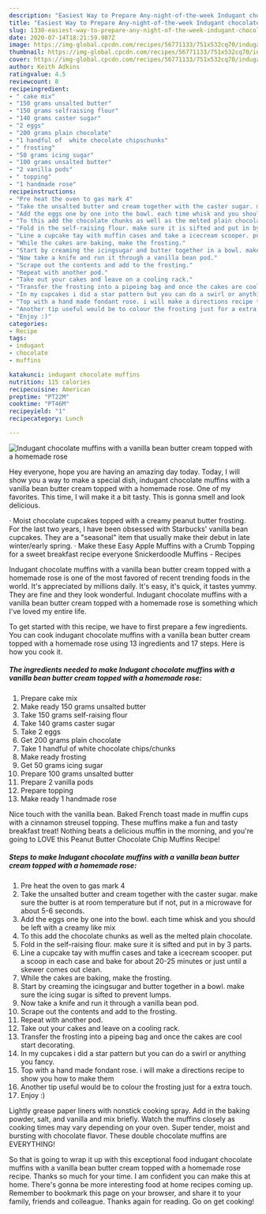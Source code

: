 ```yaml
---
description: "Easiest Way to Prepare Any-night-of-the-week Indugant chocolate muffins with a vanilla bean butter cream topped with a homemade rose"
title: "Easiest Way to Prepare Any-night-of-the-week Indugant chocolate muffins with a vanilla bean butter cream topped with a homemade rose"
slug: 1330-easiest-way-to-prepare-any-night-of-the-week-indugant-chocolate-muffins-with-a-vanilla-bean-butter-cream-topped-with-a-homemade-rose
date: 2020-07-14T18:21:59.987Z
image: https://img-global.cpcdn.com/recipes/56771133/751x532cq70/indugant-chocolate-muffins-with-a-vanilla-bean-butter-cream-topped-with-a-homemade-rose-recipe-main-photo.jpg
thumbnail: https://img-global.cpcdn.com/recipes/56771133/751x532cq70/indugant-chocolate-muffins-with-a-vanilla-bean-butter-cream-topped-with-a-homemade-rose-recipe-main-photo.jpg
cover: https://img-global.cpcdn.com/recipes/56771133/751x532cq70/indugant-chocolate-muffins-with-a-vanilla-bean-butter-cream-topped-with-a-homemade-rose-recipe-main-photo.jpg
author: Keith Adkins
ratingvalue: 4.5
reviewcount: 8
recipeingredient:
- " cake mix"
- "150 grams unsalted butter"
- "150 grams selfraising flour"
- "140 grams caster sugar"
- "2 eggs"
- "200 grams plain chocolate"
- "1 handful of  white chocolate chipschunks"
- " frosting"
- "50 grams icing sugar"
- "100 grams unsalted butter"
- "2 vanilla pods"
- " topping"
- "1 handmade rose"
recipeinstructions:
- "Pre heat the oven to gas mark 4"
- "Take the unsalted butter and cream together with the caster sugar. make sure the butter is at room temperature but if not, put in a microwave for about 5-6 seconds."
- "Add the eggs one by one into the bowl. each time whisk and you should be left with a creamy like mix"
- "To this add the chocolate chunks as well as the melted plain chocolate."
- "Fold in the self-raising flour. make sure it is sifted and put in by 3 parts."
- "Line a cupcake tay with muffin cases and take a icecream scooper. put a scoop in each case and bake for about 20-25 minutes or just until a skewer comes out clean."
- "While the cakes are baking, make the frosting."
- "Start by creaming the icingsugar and butter together in a bowl. make sure the icing sugar is sifted to prevent lumps."
- "Now take a knife and run it through a vanilla bean pod."
- "Scrape out the contents and add to the frosting."
- "Repeat with another pod."
- "Take out your cakes and leave on a cooling rack."
- "Transfer the frosting into a pipeing bag and once the cakes are cool start decorating."
- "In my cupcakes i did a star pattern but you can do a swirl or anything you fancy."
- "Top with a hand made fondant rose. i will make a directions recipe to show you how to make them"
- "Another tip useful would be to colour the frosting just for a extra touch."
- "Enjoy :)"
categories:
- Recipe
tags:
- indugant
- chocolate
- muffins

katakunci: indugant chocolate muffins 
nutrition: 115 calories
recipecuisine: American
preptime: "PT22M"
cooktime: "PT46M"
recipeyield: "1"
recipecategory: Lunch

---
```



![Indugant chocolate muffins with a vanilla bean butter cream topped with a homemade rose](https://img-global.cpcdn.com/recipes/56771133/751x532cq70/indugant-chocolate-muffins-with-a-vanilla-bean-butter-cream-topped-with-a-homemade-rose-recipe-main-photo.jpg)

Hey everyone, hope you are having an amazing day today. Today, I will show you a way to make a special dish, indugant chocolate muffins with a vanilla bean butter cream topped with a homemade rose. One of my favorites. This time, I will make it a bit tasty. This is gonna smell and look delicious.

· Moist chocolate cupcakes topped with a creamy peanut butter frosting. For the last two years, I have been obsessed with Starbucks&#39; vanilla bean cupcakes. They are a &#34;seasonal&#34; item that usually make their debut in late winter/early spring. · Make these Easy Apple Muffins with a Crumb Topping for a sweet breakfast recipe everyone Snickerdoodle Muffins - Recipes

Indugant chocolate muffins with a vanilla bean butter cream topped with a homemade rose is one of the most favored of recent trending foods in the world. It's appreciated by millions daily. It's easy, it's quick, it tastes yummy. They are fine and they look wonderful. Indugant chocolate muffins with a vanilla bean butter cream topped with a homemade rose is something which I've loved my entire life.


To get started with this recipe, we have to first prepare a few ingredients. You can cook indugant chocolate muffins with a vanilla bean butter cream topped with a homemade rose using 13 ingredients and 17 steps. Here is how you cook it.

<!--inarticleads1-->

##### The ingredients needed to make Indugant chocolate muffins with a vanilla bean butter cream topped with a homemade rose:

1. Prepare  cake mix
1. Make ready 150 grams unsalted butter
1. Take 150 grams self-raising flour
1. Take 140 grams caster sugar
1. Take 2 eggs
1. Get 200 grams plain chocolate
1. Take 1 handful of  white chocolate chips/chunks
1. Make ready  frosting
1. Get 50 grams icing sugar
1. Prepare 100 grams unsalted butter
1. Prepare 2 vanilla pods
1. Prepare  topping
1. Make ready 1 handmade rose


Nice touch with the vanilla bean. Baked French toast made in muffin cups with a cinnamon streusel topping. These muffins make a fun and tasty breakfast treat! Nothing beats a delicious muffin in the morning, and you&#39;re going to LOVE this Peanut Butter Chocolate Chip Muffins Recipe! 

<!--inarticleads2-->

##### Steps to make Indugant chocolate muffins with a vanilla bean butter cream topped with a homemade rose:

1. Pre heat the oven to gas mark 4
1. Take the unsalted butter and cream together with the caster sugar. make sure the butter is at room temperature but if not, put in a microwave for about 5-6 seconds.
1. Add the eggs one by one into the bowl. each time whisk and you should be left with a creamy like mix
1. To this add the chocolate chunks as well as the melted plain chocolate.
1. Fold in the self-raising flour. make sure it is sifted and put in by 3 parts.
1. Line a cupcake tay with muffin cases and take a icecream scooper. put a scoop in each case and bake for about 20-25 minutes or just until a skewer comes out clean.
1. While the cakes are baking, make the frosting.
1. Start by creaming the icingsugar and butter together in a bowl. make sure the icing sugar is sifted to prevent lumps.
1. Now take a knife and run it through a vanilla bean pod.
1. Scrape out the contents and add to the frosting.
1. Repeat with another pod.
1. Take out your cakes and leave on a cooling rack.
1. Transfer the frosting into a pipeing bag and once the cakes are cool start decorating.
1. In my cupcakes i did a star pattern but you can do a swirl or anything you fancy.
1. Top with a hand made fondant rose. i will make a directions recipe to show you how to make them
1. Another tip useful would be to colour the frosting just for a extra touch.
1. Enjoy :)


Lightly grease paper liners with nonstick cooking spray. Add in the baking powder, salt, and vanilla and mix briefly. Watch the muffins closely as cooking times may vary depending on your oven. Super tender, moist and bursting with chocolate flavor. These double chocolate muffins are EVERYTHING! 

So that is going to wrap it up with this exceptional food indugant chocolate muffins with a vanilla bean butter cream topped with a homemade rose recipe. Thanks so much for your time. I am confident you can make this at home. There's gonna be more interesting food at home recipes coming up. Remember to bookmark this page on your browser, and share it to your family, friends and colleague. Thanks again for reading. Go on get cooking!
